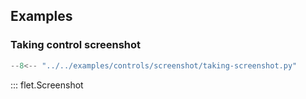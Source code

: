 ## Examples

### Taking control screenshot

```python
--8<-- "../../examples/controls/screenshot/taking-screenshot.py"
```

::: flet.Screenshot